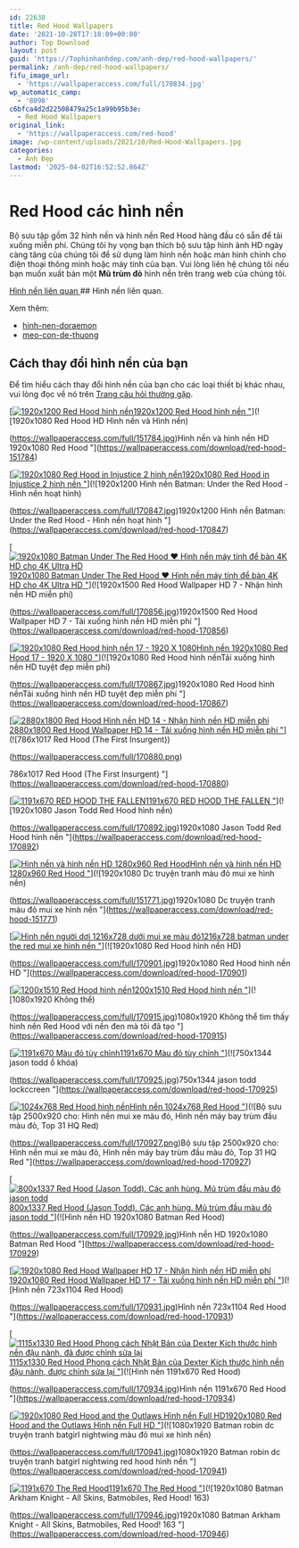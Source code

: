 ```yaml
---
id: 22638
title: Red Hood Wallpapers
date: '2021-10-28T17:18:09+00:00'
author: Top Download
layout: post
guid: 'https://Tophinhanhdep.com/anh-dep/red-hood-wallpapers/'
permalink: /anh-dep/red-hood-wallpapers/
fifu_image_url:
  - 'https://wallpaperaccess.com/full/170834.jpg'
wp_automatic_camp:
  - '8098'
c6bfca4d2d22508479a25c1a99b95b3e:
  - Red Hood Wallpapers
original_link:
  - 'https://wallpaperaccess.com/red-hood'
image: /wp-content/uploads/2021/10/Red-Hood-Wallpapers.jpg
categories:
  - Ảnh Đẹp
lastmod: '2025-04-02T16:52:52.864Z'
---
```

# Red Hood các hình nền

Bộ sưu tập gồm 32 hình nền và hình nền Red Hood hàng đầu có sẵn để tải xuống miễn phí. Chúng tôi hy vọng bạn thích bộ sưu tập hình ảnh HD ngày càng tăng của chúng tôi để sử dụng làm hình nền hoặc màn hình chính cho điện thoại thông minh hoặc máy tính của bạn. Vui lòng liên hệ chúng tôi nếu bạn muốn xuất bản một **Mũ trùm đỏ** hình nền trên trang web của chúng tôi.

[Hình nền liên quan ](#related) ## Hình nền liên quan.

   
 Xem thêm:

   
- [hinh-nen-doraemon](https://tophinhanhdep.com/hinh-nen-dep/hinh-nen-doraemon/)
- [meo-con-de-thuong](https://tophinhanhdep.com/hinh-anh-de-thuong/meo-con-de-thuong/)

## Cách thay đổi hình nền của bạn

Để tìm hiểu cách thay đổi hình nền của bạn cho các loại thiết bị khác nhau, vui lòng đọc về nó trên [Trang câu hỏi thường gặp](https://tophinhanhdep.com/faq/).

  
[[![1920x1200 Red Hood hình nền](https://wallpaperaccess.com/full/170834.jpg)1920x1200 Red Hood hình nền "](https://wallpaperaccess.com/download/red-hood-170834)](![1920x1080 Red Hood HD Hình nền và Hình nền)

(https://wallpaperaccess.com/full/151784.jpg)Hình nền và hình nền HD 1920x1080 Red Hood "](https://wallpaperaccess.com/download/red-hood-151784)

[[![1920x1080 Red Hood in Injustice 2 hình nền](https://wallpaperaccess.com/full/170845.jpg)1920x1080 Red Hood in Injustice 2 hình nền "](https://wallpaperaccess.com/download/red-hood-170845)](![1920x1200 Hình nền Batman: Under the Red Hood - Hình nền hoạt hình)

(https://wallpaperaccess.com/full/170847.jpg)1920x1200 Hình nền Batman: Under the Red Hood - Hình nền hoạt hình "](https://wallpaperaccess.com/download/red-hood-170847)

[[![1920x1080 Batman Under The Red Hood ❤ Hình nền máy tính để bàn 4K HD cho 4K Ultra HD](https://wallpaperaccess.com/full/170851.jpg)1920x1080 Batman Under The Red Hood ❤ Hình nền máy tính để bàn 4K HD cho 4K Ultra HD "](https://wallpaperaccess.com/download/red-hood-170851)](![1920x1500 Red Hood Wallpaper HD 7 - Nhận hình nền HD miễn phí)

(https://wallpaperaccess.com/full/170856.jpg)1920x1500 Red Hood Wallpaper HD 7 - Tải xuống hình nền HD miễn phí "](https://wallpaperaccess.com/download/red-hood-170856)

[[![1920x1080 Red Hood hình nền 17 - 1920 X 1080](https://wallpaperaccess.com/full/170862.jpg)Hình nền 1920x1080 Red Hood 17 - 1920 X 1080 "](https://wallpaperaccess.com/download/red-hood-170862)](![1920x1080 Red Hood hình nềnTải xuống hình nền HD tuyệt đẹp miễn phí)

(https://wallpaperaccess.com/full/170867.jpg)1920x1080 Red Hood hình nềnTải xuống hình nền HD tuyệt đẹp miễn phí "](https://wallpaperaccess.com/download/red-hood-170867)

[[![2880x1800 Red Hood Hình nền HD 14 - Nhận hình nền HD miễn phí](https://wallpaperaccess.com/full/170873.jpg)2880x1800 Red Hood Wallpaper HD 14 - Tải xuống hình nền HD miễn phí "](https://wallpaperaccess.com/download/red-hood-170873)](![786x1017 Red Hood (The First Insurgent))

(https://wallpaperaccess.com/full/170880.png)

786x1017 Red Hood (The First Insurgent) "](https://wallpaperaccess.com/download/red-hood-170880)

[[![1191x670 RED HOOD THE FALLEN](https://wallpaperaccess.com/full/170888.jpg)1191x670 RED HOOD THE FALLEN "](https://wallpaperaccess.com/download/red-hood-170888)](![1920x1080 Jason Todd Red Hood hình nền)

(https://wallpaperaccess.com/full/170892.jpg)1920x1080 Jason Todd Red Hood hình nền "](https://wallpaperaccess.com/download/red-hood-170892)

[[![Hình nền và hình nền HD 1280x960 Red Hood](https://wallpaperaccess.com/full/170895.jpg)Hình nền và hình nền HD 1280x960 Red Hood "](https://wallpaperaccess.com/download/red-hood-170895)](![1920x1080 Dc truyện tranh màu đỏ mui xe hình nền)

(https://wallpaperaccess.com/full/151771.jpg)1920x1080 Dc truyện tranh màu đỏ mui xe hình nền "](https://wallpaperaccess.com/download/red-hood-151771)

[[![Hình nền người dơi 1216x728 dưới mui xe màu đỏ](https://wallpaperaccess.com/full/170898.jpg)1216x728 batman under the red mui xe hình nền "](https://wallpaperaccess.com/download/red-hood-170898)](![1920x1080 Red Hood hình nền HD)

(https://wallpaperaccess.com/full/170901.jpg)1920x1080 Red Hood hình nền HD "](https://wallpaperaccess.com/download/red-hood-170901)

[[![1200x1510 Red Hood hình nền](https://wallpaperaccess.com/full/170904.png)1200x1510 Red Hood hình nền "](https://wallpaperaccess.com/download/red-hood-170904)](![1080x1920 Không thể)

(https://wallpaperaccess.com/full/170915.jpg)1080x1920 Không thể tìm thấy hình nền Red Hood với nền đen mà tôi đã tạo "](https://wallpaperaccess.com/download/red-hood-170915)

[[![1191x670 Màu đỏ tùy chỉnh](https://wallpaperaccess.com/full/170919.jpg)1191x670 Màu đỏ tùy chỉnh "](https://wallpaperaccess.com/download/red-hood-170919)](![750x1344 jason todd ổ khóa)

(https://wallpaperaccess.com/full/170925.jpg)750x1344 jason todd lockccreen "](https://wallpaperaccess.com/download/red-hood-170925)

[[![1024x768 Red Hood hình nền](https://wallpaperaccess.com/full/170926.jpg)Hình nền 1024x768 Red Hood "](https://wallpaperaccess.com/download/red-hood-170926)](![Bộ sưu tập 2500x920 cho: Hình nền mui xe màu đỏ, Hình nền máy bay trùm đầu màu đỏ, Top 31 HQ Red)

(https://wallpaperaccess.com/full/170927.png)Bộ sưu tập 2500x920 cho: Hình nền mui xe màu đỏ, Hình nền máy bay trùm đầu màu đỏ, Top 31 HQ Red "](https://wallpaperaccess.com/download/red-hood-170927)

[[![800x1337 Red Hood (Jason Todd).  Các anh hùng.  Mũ trùm đầu màu đỏ jason todd](https://wallpaperaccess.com/full/170928.jpg)800x1337 Red Hood (Jason Todd). Các anh hùng. Mũ trùm đầu màu đỏ jason todd "](https://wallpaperaccess.com/download/red-hood-170928)](![Hình nền HD 1920x1080 Batman Red Hood)

(https://wallpaperaccess.com/full/170929.jpg)Hình nền HD 1920x1080 Batman Red Hood "](https://wallpaperaccess.com/download/red-hood-170929)

[[![1920x1080 Red Hood Wallpaper HD 17 - Nhận hình nền HD miễn phí](https://wallpaperaccess.com/full/151852.jpg)1920x1080 Red Hood Wallpaper HD 17 - Tải xuống hình nền HD miễn phí "](https://wallpaperaccess.com/download/red-hood-151852)](![Hình nền 723x1104 Red Hood)

(https://wallpaperaccess.com/full/170931.jpg)Hình nền 723x1104 Red Hood "](https://wallpaperaccess.com/download/red-hood-170931)

[[![1115x1330 Red Hood Phong cách Nhật Bản của Dexter Kích thước hình nền đậu nành, đã được chỉnh sửa lại](https://wallpaperaccess.com/full/170933.jpg)1115x1330 Red Hood Phong cách Nhật Bản của Dexter Kích thước hình nền đậu nành, được chỉnh sửa lại "](https://wallpaperaccess.com/download/red-hood-170933)](![Hình nền 1191x670 Red Hood)

(https://wallpaperaccess.com/full/170934.jpg)Hình nền 1191x670 Red Hood "](https://wallpaperaccess.com/download/red-hood-170934)

[[![1920x1080 Red Hood and the Outlaws Hình nền Full HD](https://wallpaperaccess.com/full/170937.png)1920x1080 Red Hood and the Outlaws Hình nền Full HD "](https://wallpaperaccess.com/download/red-hood-170937)](![1080x1920 Batman robin dc truyện tranh batgirl nightwing màu đỏ mui xe hình nền)

(https://wallpaperaccess.com/full/170941.jpg)1080x1920 Batman robin dc truyện tranh batgirl nightwing red hood hình nền "](https://wallpaperaccess.com/download/red-hood-170941)

[[![1191x670 The Red Hood](https://wallpaperaccess.com/full/170943.jpg)1191x670 The Red Hood "](https://wallpaperaccess.com/download/red-hood-170943)](![1920x1080 Batman Arkham Knight - All Skins, Batmobiles, Red Hood!  163)

(https://wallpaperaccess.com/full/170946.jpg)1920x1080 Batman Arkham Knight - All Skins, Batmobiles, Red Hood! 163 "](https://wallpaperaccess.com/download/red-hood-170946)
